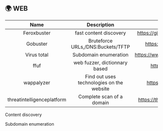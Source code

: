 ## 🌍 WEB

|           Name            |                Description                |                 Source                  |
|:-------------------------:|:-----------------------------------------:|:---------------------------------------:|
|        Feroxbuster        |          fast content discovery           |  https://github.com/epi052/feroxbuster  |
|         Gobuster          |     Bruteforce URLs,/DNS:Buckets/TFTP     |     https://github.com/OJ/gobuster      |
|        Virus total        |           Subdomain enumeration           | https://www.virustotal.com/gui/home/url |
|           ffuf            |       web fuzzer, dictionnary based       |      https://github.com/ffuf/ffuf       |
|        wappalyzer         | Find out uses technologies on the website |       https://www.wappalyzer.com/       |
| threatintelligenceplatform |         Complete scan of a domain         | https://threatintelligenceplatform.com  |

Content discovery

Subdomain enumeration

